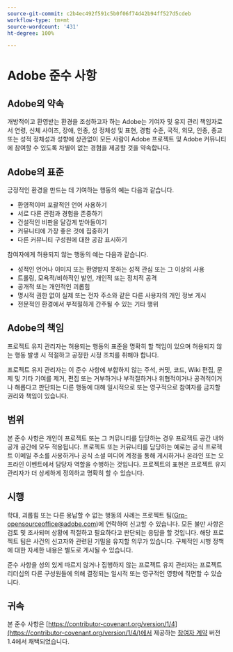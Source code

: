 ```yaml
---
source-git-commit: c2b4ec492f591c5b0f06f74d42b94ff527d5cdeb
workflow-type: tm+mt
source-wordcount: '431'
ht-degree: 100%

---
```

# Adobe 준수 사항

## Adobe의 약속

개방적이고 환영받는 환경을 조성하고자 하는 Adobe는 기여자 및 유지 관리 책임자로서 연령, 신체 사이즈, 장애, 인종, 성 정체성 및 표현, 경험 수준, 국적, 외모, 인종, 종교 또는 성적 정체성과 성향에 상관없이 모든 사람이 Adobe 프로젝트 및 Adobe 커뮤니티에 참여할 수 있도록 차별이 없는 경험을 제공할 것을 약속합니다.

## Adobe의 표준

긍정적인 환경을 만드는 데 기여하는 행동의 예는 다음과 같습니다.

* 환영적이며 포괄적인 언어 사용하기
* 서로 다른 관점과 경험을 존중하기
* 건설적인 비판을 달갑게 받아들이기
* 커뮤니티에 가장 좋은 것에 집중하기
* 다른 커뮤니티 구성원에 대한 공감 표시하기

참여자에게 허용되지 않는 행동의 예는 다음과 같습니다.

* 성적인 언어나 이미지 또는 환영받지 못하는 성적 관심 또는 그 이상의 사용
* 트롤링, 모욕적/비하적인 발언, 개인적 또는 정치적 공격
* 공개적 또는 개인적인 괴롭힘
* 명시적 권한 없이 실제 또는 전자 주소와 같은 다른 사용자의 개인 정보 게시
* 전문적인 환경에서 부적절하게 간주될 수 있는 기타 행위

## Adobe의 책임

프로젝트 유지 관리자는 허용되는 행동의 표준을 명확히 할 책임이 있으며 허용되지 않는 행동 발생 시 적절하고 공정한 시정 조치를 취해야 합니다.

프로젝트 유지 관리자는 이 준수 사항에 부합하지 않는 주석, 커밋, 코드, Wiki 편집, 문제 및 기타 기여를 제거, 편집 또는 거부하거나 부적절하거나 위협적이거나 공격적이거나 해롭다고 판단되는 다른 행동에 대해 일시적으로 또는 영구적으로 참여자를 금지할 권리와 책임이 있습니다.

## 범위

본 준수 사항은 개인이 프로젝트 또는 그 커뮤니티를 담당하는 경우 프로젝트 공간 내와 공개 공간에 모두 적용됩니다. 프로젝트 또는 커뮤니티를 담당하는 예로는 공식 프로젝트 이메일 주소를 사용하거나 공식 소셜 미디어 계정을 통해 게시하거나 온라인 또는 오프라인 이벤트에서 담당자 역할을 수행하는 것입니다. 프로젝트의 표현은 프로젝트 유지 관리자가 더 상세하게 정의하고 명확히 할 수 있습니다.

## 시행

학대, 괴롭힘 또는 다른 용납할 수 없는 행동의 사례는 프로젝트 팀(Grp-opensourceoffice@adobe.com)에 연락하여 신고할 수 있습니다. 모든 불만 사항은 검토 및 조사되며 상황에 적절하고 필요하다고 판단되는 응답을 할 것입니다. 해당 프로젝트 팀은 사건의 신고자와 관련된 기밀을 유지할 의무가 있습니다.
구체적인 시행 정책에 대한 자세한 내용은 별도로 게시될 수 있습니다.

준수 사항을 성의 있게 따르지 않거나 집행하지 않는 프로젝트 유지 관리자는 프로젝트 리더십의 다른 구성원들에 의해 결정되는 일시적 또는 영구적인 영향에 직면할 수 있습니다.

## 귀속

본 준수 사항은 [https://contributor-covenant.org/version/1/4](https://contributor-covenant.org/version/1/4/)에서 제공하는 [참여자 계약](https://contributor-covenant.org) 버전 1.4에서 채택되었습니다.
